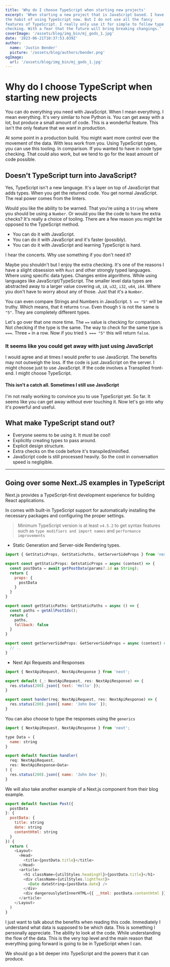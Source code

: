 ```yaml
---
title: 'Why do I choose TypeScript when starting new projects'
excerpt: 'When starting a new project that is JavaScript based. I have
the habit of using TypeScript now. But I do not use all the fancy
features of TypeScript. I really only use it for simple to follow type
checking. With a fear that the future will bring breaking changings.'
coverImage: '/assets/blog/img_bin/mj_gods_1.jpg'
date: '2023-06-21T10:37:53.039Z'
author:
  name: 'Justin Bender'
  picture: '/assets/blog/authors/bender.png'
ogImage:
  url: '/assets/blog/img_bin/mj_gods_1.jpg'
---
```


# Why do I choose TypeScript when starting new projects

You can do everything you need with JavaScript. When I mean everything.
I mean everything. It's very similar to how Python is. You can get away
with a lot, but produce a small amount of code. This is a wonderful
feature. This isn't the only feature that we want in production.

At some point in a production build. You might want more control over
the movement of the data. With less work from you. Using TypeScript
types, you can use this tooling. In comparison. If you wanted to have in
code type checking. That could also work, but we tend to go for the
least amount of code possible.

## Doesn't TypeScript turn into JavaScript?

Yes, TypeScript isn't a new language. It's a layer on top of JavaScript
that adds types. When you get the returned code. You get normal
JavaScript. The real power comes from the linters.

Would you like the ability to be warned. That you're using a `String`
where you should be using a `Number`. Or would you like the code to have
the extra checks? It's really a choice of tooling. There are a few
reason you might be opposed to the TypeScript method.

* You can do it with JavaScript.
* You can do it with JavaScript and it's faster (possibly).
* You can do it with JavaScript and learning TypeScript is hard.

I hear the concerts. Why use something if you don't need it?

Maybe you shouldn't but I enjoy the extra checking. It's one of the
reasons I have a slight obsession with `Rust` and other strongly typed
languages. Where using specific data types. Changes entire algorithms.
While using languages like JavaScript/TypeScript. The smaller level data
types are abstracted away to a larger value covering `u8`, `i8`, `u32`, `i32`,
`u64`, `i64`. Where you don't have to worry about any of those. Just that
it's a `Number`.

You can even compare Strings and Numbers in JavaScript. `5 == "5"` will
be truthy. Which means, that it returns `true`. Even though `5` is not
the same is `"5"`. They are completely different types.

Let's go over that one more time. The `==` value is checking for
comparison. Not checking if the type is the same. The way to check for
the same type is `===`. Three `=` in a row. Now if you tried `5 === "5"`
this will return `false`.

### It seems like you could get away with just using JavaScript

I would agree and at times I would prefer to use JavaScript. The
benefits may not outweigh the loss. If the code is just JavaScript on
the server. I might choose just to use JavaScript. If the code involves
a Transpiled front-end. I might choose TypeScript.

#### This isn't a catch all. Sometimes I still use JavaScript

I'm not really working to convince you to use TypeScript yet. So far. It
seems like you can get away without ever touching it. Now let's go into
why it's powerful and useful.

## What make TypeScript stand out?

* Everyone seems to be using it. It must be cool!
* Explicitly creating types to pass around.
* Explicit design structure.
* Extra checks on the code before it's transpiled/minified.
* JavaScript code is still processed heavily. So the cost in conversation speed is
  negligible.

---

## Going over some Next.JS examples in TypeScript

Next.js provides a TypeScript-first development experience for building
React applications.

In comes with built-in TypeScript support for automatically installing
the necessary packages and configuring the proper settings.

> Minimum TypeScript version is at least `v4.5.2` to get syntax features
such as `type modifiers and import names` and `performance improvements`

* Static Generation and Server-side Rendering types.

```javascript
import { GetStaticProps, GetStaticPaths, GetServerSideProps } from 'next';

export const getStaticProps: GetstaticProps = async (context) => {
  const postData = await getPostData(params?.id as String);
  return {
    props: {
      postData
    }
  }
}

export const getStaticPaths: GetStaticPaths = async () => {
  const paths = getAllPostIds();
  return {
    paths,
    fallback: false
  }
}

export const getServerSideProps: GetServerSideProps = async (context) => {
  // ..
}
```

* Next Api Requests and Responses

```javascript
import { NextApiRequest, NextApiResponse } from 'next';

export default (_: NextApiRequest, res: NextApiResponse) => {
  res.status(200).json({ text: 'Hello' });
}

export const hander(req: NextApiRequest, res: NextApiResponse) => {
  res.status(200).json({ name: 'John Doe' });
}
```

You can also choose to type the responses using the `generics`

```javascript
import { NextApiRequest, NextApiResponse } from 'next';

type Data = {
  name: string
}

export default function handler(
  req: NextApiRequest,
  res: NextApiResponse<Data>
) {
  res.status(200).json({ name: 'John Doe' });
}
```

We will also take another example of a Next.js component from their blog
example.

```javascript
export default function Post({
  postData
}: {
  postData: {
    title: string
    date: string
    contentHtml: string
  }
}) {
  return (
    <Layout>
      <Head>
        <title>{postData.title}</title>
      </Head>
      <article>
        <h1 className={utilStyles.headingXl}>{postData.title}</h1>
        <div className={utilStyles.lightText}>
          <Date dateString={postData.date} />
        </div>
        <div dangerouslySetInnerHTML={{ __html: postData.contentHtml }} />
      </article>
    </Layout>
  )
}
```

I just want to talk about the benefits when reading this code. Immediately I understand what data is supposed to be which data. This is something I personally appreciate. The ability to look at the code. While understanding the flow of the data. This is the very top level and the main reason that everything going forward is going to be in TypeScript when I can.

We should go a bit deeper into TypeScript and the powers that it can produce.
